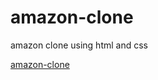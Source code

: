 # amazon-clone
amazon clone using html and css

[amazon-clone](https://sakship13.github.io/amazon-clone/)
